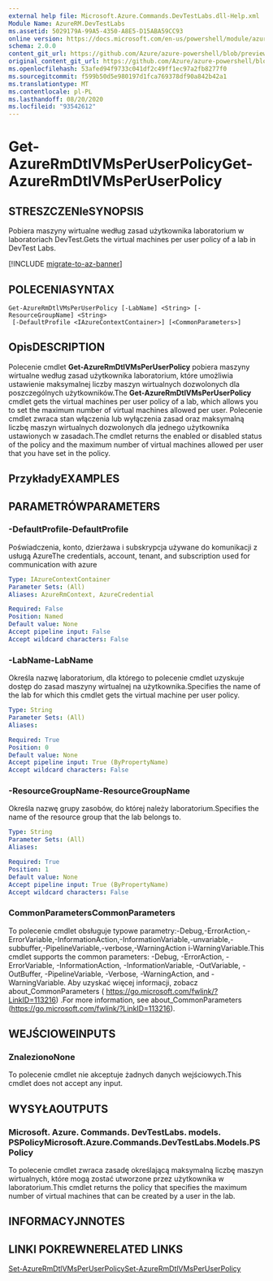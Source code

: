 ```yaml
---
external help file: Microsoft.Azure.Commands.DevTestLabs.dll-Help.xml
Module Name: AzureRM.DevTestLabs
ms.assetid: 5029179A-99A5-4350-A8E5-D15ABA59CC93
online version: https://docs.microsoft.com/en-us/powershell/module/azurerm.devtestlabs/get-azurermdtlvmsperuserpolicy
schema: 2.0.0
content_git_url: https://github.com/Azure/azure-powershell/blob/preview/src/ResourceManager/DevTestLabs/Commands.DevTestLabs/help/Get-AzureRmDtlVMsPerUserPolicy.md
original_content_git_url: https://github.com/Azure/azure-powershell/blob/preview/src/ResourceManager/DevTestLabs/Commands.DevTestLabs/help/Get-AzureRmDtlVMsPerUserPolicy.md
ms.openlocfilehash: 53afed94f9733c041df2c49ff1ec97a2fb8277f0
ms.sourcegitcommit: f599b50d5e980197d1fca769378df90a842b42a1
ms.translationtype: MT
ms.contentlocale: pl-PL
ms.lasthandoff: 08/20/2020
ms.locfileid: "93542612"
---
```

# <span data-ttu-id="54fd2-101">Get-AzureRmDtlVMsPerUserPolicy</span><span class="sxs-lookup"><span data-stu-id="54fd2-101">Get-AzureRmDtlVMsPerUserPolicy</span></span>

## <span data-ttu-id="54fd2-102">STRESZCZENIe</span><span class="sxs-lookup"><span data-stu-id="54fd2-102">SYNOPSIS</span></span>
<span data-ttu-id="54fd2-103">Pobiera maszyny wirtualne według zasad użytkownika laboratorium w laboratoriach DevTest.</span><span class="sxs-lookup"><span data-stu-id="54fd2-103">Gets the virtual machines per user policy of a lab in DevTest Labs.</span></span>

[!INCLUDE [migrate-to-az-banner](../../includes/migrate-to-az-banner.md)]

## <span data-ttu-id="54fd2-104">POLECENIA</span><span class="sxs-lookup"><span data-stu-id="54fd2-104">SYNTAX</span></span>

```
Get-AzureRmDtlVMsPerUserPolicy [-LabName] <String> [-ResourceGroupName] <String>
 [-DefaultProfile <IAzureContextContainer>] [<CommonParameters>]
```

## <span data-ttu-id="54fd2-105">Opis</span><span class="sxs-lookup"><span data-stu-id="54fd2-105">DESCRIPTION</span></span>
<span data-ttu-id="54fd2-106">Polecenie cmdlet **Get-AzureRmDtlVMsPerUserPolicy** pobiera maszyny wirtualne według zasad użytkownika laboratorium, które umożliwia ustawienie maksymalnej liczby maszyn wirtualnych dozwolonych dla poszczególnych użytkowników.</span><span class="sxs-lookup"><span data-stu-id="54fd2-106">The **Get-AzureRmDtlVMsPerUserPolicy** cmdlet gets the virtual machines per user policy of a lab, which allows you to set the maximum number of virtual machines allowed per user.</span></span>
<span data-ttu-id="54fd2-107">Polecenie cmdlet zwraca stan włączenia lub wyłączenia zasad oraz maksymalną liczbę maszyn wirtualnych dozwolonych dla jednego użytkownika ustawionych w zasadach.</span><span class="sxs-lookup"><span data-stu-id="54fd2-107">The cmdlet returns the enabled or disabled status of the policy and the maximum number of virtual machines allowed per user that you have set in the policy.</span></span>

## <span data-ttu-id="54fd2-108">Przykłady</span><span class="sxs-lookup"><span data-stu-id="54fd2-108">EXAMPLES</span></span>

## <span data-ttu-id="54fd2-109">PARAMETRÓW</span><span class="sxs-lookup"><span data-stu-id="54fd2-109">PARAMETERS</span></span>

### <span data-ttu-id="54fd2-110">-DefaultProfile</span><span class="sxs-lookup"><span data-stu-id="54fd2-110">-DefaultProfile</span></span>
<span data-ttu-id="54fd2-111">Poświadczenia, konto, dzierżawa i subskrypcja używane do komunikacji z usługą Azure</span><span class="sxs-lookup"><span data-stu-id="54fd2-111">The credentials, account, tenant, and subscription used for communication with azure</span></span>

```yaml
Type: IAzureContextContainer
Parameter Sets: (All)
Aliases: AzureRmContext, AzureCredential

Required: False
Position: Named
Default value: None
Accept pipeline input: False
Accept wildcard characters: False
```

### <span data-ttu-id="54fd2-112">-LabName</span><span class="sxs-lookup"><span data-stu-id="54fd2-112">-LabName</span></span>
<span data-ttu-id="54fd2-113">Określa nazwę laboratorium, dla którego to polecenie cmdlet uzyskuje dostęp do zasad maszyny wirtualnej na użytkownika.</span><span class="sxs-lookup"><span data-stu-id="54fd2-113">Specifies the name of the lab for which this cmdlet gets the virtual machine per user policy.</span></span>

```yaml
Type: String
Parameter Sets: (All)
Aliases: 

Required: True
Position: 0
Default value: None
Accept pipeline input: True (ByPropertyName)
Accept wildcard characters: False
```

### <span data-ttu-id="54fd2-114">-ResourceGroupName</span><span class="sxs-lookup"><span data-stu-id="54fd2-114">-ResourceGroupName</span></span>
<span data-ttu-id="54fd2-115">Określa nazwę grupy zasobów, do której należy laboratorium.</span><span class="sxs-lookup"><span data-stu-id="54fd2-115">Specifies the name of the resource group that the lab belongs to.</span></span>

```yaml
Type: String
Parameter Sets: (All)
Aliases: 

Required: True
Position: 1
Default value: None
Accept pipeline input: True (ByPropertyName)
Accept wildcard characters: False
```

### <span data-ttu-id="54fd2-116">CommonParameters</span><span class="sxs-lookup"><span data-stu-id="54fd2-116">CommonParameters</span></span>
<span data-ttu-id="54fd2-117">To polecenie cmdlet obsługuje typowe parametry:-Debug,-ErrorAction,-ErrorVariable,-InformationAction,-InformationVariable,-unvariable,-subbuffer,-PipelineVariable,-verbose,-WarningAction i-WarningVariable.</span><span class="sxs-lookup"><span data-stu-id="54fd2-117">This cmdlet supports the common parameters: -Debug, -ErrorAction, -ErrorVariable, -InformationAction, -InformationVariable, -OutVariable, -OutBuffer, -PipelineVariable, -Verbose, -WarningAction, and -WarningVariable.</span></span> <span data-ttu-id="54fd2-118">Aby uzyskać więcej informacji, zobacz about_CommonParameters ( https://go.microsoft.com/fwlink/?LinkID=113216) .</span><span class="sxs-lookup"><span data-stu-id="54fd2-118">For more information, see about_CommonParameters (https://go.microsoft.com/fwlink/?LinkID=113216).</span></span>

## <span data-ttu-id="54fd2-119">WEJŚCIOWE</span><span class="sxs-lookup"><span data-stu-id="54fd2-119">INPUTS</span></span>

### <span data-ttu-id="54fd2-120">Znaleziono</span><span class="sxs-lookup"><span data-stu-id="54fd2-120">None</span></span>
<span data-ttu-id="54fd2-121">To polecenie cmdlet nie akceptuje żadnych danych wejściowych.</span><span class="sxs-lookup"><span data-stu-id="54fd2-121">This cmdlet does not accept any input.</span></span>

## <span data-ttu-id="54fd2-122">WYSYŁA</span><span class="sxs-lookup"><span data-stu-id="54fd2-122">OUTPUTS</span></span>

### <span data-ttu-id="54fd2-123">Microsoft. Azure. Commands. DevTestLabs. models. PSPolicy</span><span class="sxs-lookup"><span data-stu-id="54fd2-123">Microsoft.Azure.Commands.DevTestLabs.Models.PSPolicy</span></span>
<span data-ttu-id="54fd2-124">To polecenie cmdlet zwraca zasadę określającą maksymalną liczbę maszyn wirtualnych, które mogą zostać utworzone przez użytkownika w laboratorium.</span><span class="sxs-lookup"><span data-stu-id="54fd2-124">This cmdlet returns the policy that specifies the maximum number of virtual machines that can be created by a user in the lab.</span></span>

## <span data-ttu-id="54fd2-125">INFORMACYJN</span><span class="sxs-lookup"><span data-stu-id="54fd2-125">NOTES</span></span>

## <span data-ttu-id="54fd2-126">LINKI POKREWNE</span><span class="sxs-lookup"><span data-stu-id="54fd2-126">RELATED LINKS</span></span>

[<span data-ttu-id="54fd2-127">Set-AzureRmDtlVMsPerUserPolicy</span><span class="sxs-lookup"><span data-stu-id="54fd2-127">Set-AzureRmDtlVMsPerUserPolicy</span></span>](./Set-AzureRmDtlVMsPerUserPolicy.md)


